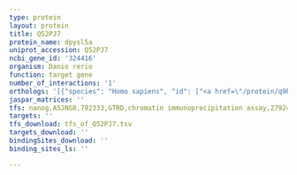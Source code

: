 ```yaml
---
type: protein
layout: protein
title: Q52PJ7
protein_name: dpysl5a
uniprot_accession: Q52PJ7
ncbi_gene_id: '324416'
organism: Danio rerio
function: target gene
number_of_interactions: '1'
orthologs: '[{"species": "Homo sapiens", "id": ["<a href=\"/protein/q9bpu6\">Q9BPU6</a>"]}, {"species": "Mus musculus", "id": ["<a href=\"/protein/q9eqf6\">Q9EQF6</a>"]}, {"species": "Rattus norvegicus", "id": ["A0A0G2K8Y5", "<a href=\"/protein/q9jhu0\">Q9JHU0</a>"]}]'
jaspar_matrices: ''
tfs: nanog,A5JNG8,792333,GTRD,chromatin immunoprecipitation assay,27924024%5Buid%5D,No
targets: ''
tfs_download: tfs_of_Q52PJ7.tsv
targets_download: ''
bindingSites_download: ''
binding_sites_ls: ''

---
```

